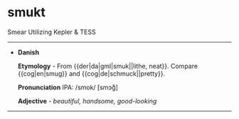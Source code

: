 # smukt
Smear Utilizing Kepler &amp; TESS


------------

+ **Danish**

   **Etymology**
       - From {{der|da|gml|smuk||lithe, neat}}. Compare {{cog|en|smug}} and {{cog|de|schmuck||pretty}}.

   **Pronunciation**
   IPA: /smok/ [smɔɡ̊]

   **Adjective**
       - *beautiful, handsome, good-looking*

------------
